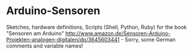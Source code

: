 Arduino-Sensoren
================

Sketches, hardware definitions, Scripts (Shell, Python, Ruby) for the book "Sensoren am Arduino" http://www.amazon.de/Sensoren-Arduino-Projekten-analogen-digitalen/dp/3645603441 - Sorry, some German comments and variable names! 

